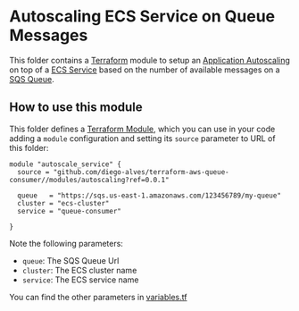 # Autoscaling ECS Service on Queue Messages

This folder contains a [Terraform](https://terraform.io) module to setup an [Application Autoscaling](https://docs.aws.amazon.com/AmazonECS/latest/developerguide/service-auto-scaling.html) on top of a [ECS Service](https://aws.amazon.com/ecs) based on the number of available messages on a [SQS Queue](https://aws.amazon.com/sqs/).

## How to use this module

This folder defines a [Terraform Module](https://www.terraform.io/docs/language/modules/index.html), which you can use in your code adding a `module` configuration and setting its `source` parameter to URL of this folder:

```hcl
module "autoscale_service" {
  source = "github.com/diego-alves/terraform-aws-queue-consumer//modules/autoscaling?ref=0.0.1"

  queue   = "https://sqs.us-east-1.amazonaws.com/123456789/my-queue"
  cluster = "ecs-cluster"
  service = "queue-consumer"

}
```

Note the following parameters:

- `queue`: The SQS Queue Url
- `cluster`: The ECS cluster name
- `service`: The ECS service name

You can find the other parameters in [variables.tf](./variables.tf)
